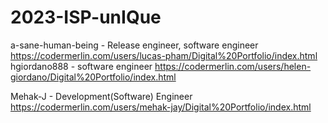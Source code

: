 # 2023-ISP-unIQue
a-sane-human-being - Release engineer, software engineer
        https://codermerlin.com/users/lucas-pham/Digital%20Portfolio/index.html
hgiordano888 - software engineer https://codermerlin.com/users/helen-giordano/Digital%20Portfolio/index.html

Mehak-J - Development(Software) Engineer
  https://codermerlin.com/users/mehak-jay/Digital%20Portfolio/index.html
